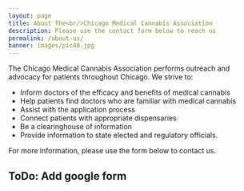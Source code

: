 ```yaml
---
layout: page
title: About The<br/>Chicago Medical Cannabis Association
description: Please use the contact form below to reach us
permalink: /about-us/
banner: images/pic48.jpg
---
```


The Chicago Medical Cannabis Association performs outreach and advocacy for patients throughout Chicago. We strive to:

- Inform doctors of the efficacy and benefits of medical cannabis
- Help patients find doctors who are familiar with medical cannabis
- Assist with the application process
- Connect patients with appropriate dispensaries
- Be a clearinghouse of information
- Provide information to state elected and regulatory officials.


For more information, please use the form below to contact us.

## ToDo: Add google form

<!-- <form action="https://formspree.io/info@chicagocannabis.org"
      method="POST">
    <input type="text" name="_name" placeholder="Name">
    <input type="email" name="_replyto" placeholder="Email Address">
    <input type="text" name="_comments" placeholder="Comments. Please.">
    <input type="hidden" name="_subject" value="New submission!" />
    <input type="hidden" name="_next" value="{{ site.github.url }}/index.html" />
    <input type="text" name="_gotcha" style="display:none" />
    <input type="submit" value="Send">
</form> -->
